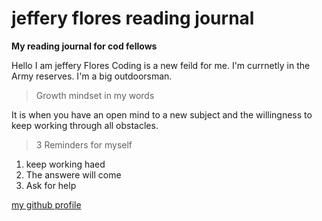 # jeffery flores reading journal   

**My reading journal for cod fellows**

Hello I am jeffery Flores 
Coding is a new feild for me. I'm currnetly in the Army reserves. I'm a big outdoorsman.

>Growth mindset in my words 
  
  It is when you have an open mind to a new subject and the willingness to keep working through all obstacles.
  
>3 Reminders for myself
 
1. keep working haed  
2. The answere will come 
3. Ask for help 

[my github profile](http://github.com/flores1999)
